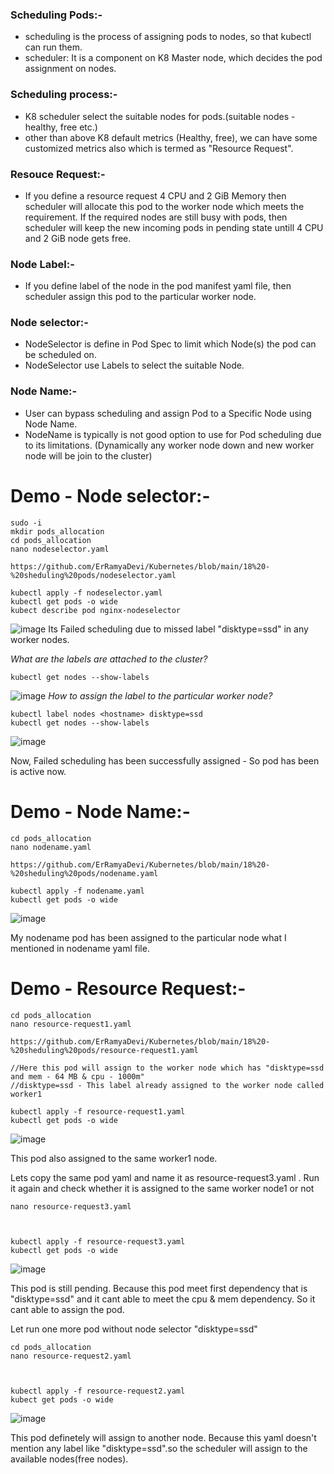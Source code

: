 ### Scheduling Pods:-
  + scheduling is the process of assigning pods to nodes, so that kubectl can run them.
  + scheduler: It is a component on K8 Master node, which decides the pod assignment on nodes.
    
### Scheduling process:-
  + K8 scheduler select the suitable nodes for pods.(suitable nodes - healthy, free etc.)
  + other than above K8 default metrics (Healthy, free), we can have some customized metrics also which is termed as "Resource Request".
    
### Resouce Request:-
  + If you define a resource request 4 CPU and 2 GiB Memory then scheduler will allocate this pod to the worker node which meets the requirement. If the required nodes are still busy with pods, then scheduler will keep the new incoming pods in pending state untill 4 CPU and 2 GiB node gets free.

### Node Label:-
  + If you define label of the node in the pod manifest yaml file, then scheduler assign this pod to the particular worker node.

### Node selector:-
  + NodeSelector is define in Pod Spec to limit which Node(s) the pod can be scheduled on.
  + NodeSelector use Labels to select the suitable Node.
### Node Name:-
  + User can bypass scheduling and assign Pod to a Specific Node using Node Name.
  + NodeName is typically is not good option to use for Pod scheduling due to its limitations. (Dynamically any worker node down and new worker node will be join to the cluster)



# Demo - Node selector:-

```
sudo -i
mkdir pods_allocation
cd pods_allocation
nano nodeselector.yaml

https://github.com/ErRamyaDevi/Kubernetes/blob/main/18%20-%20sheduling%20pods/nodeselector.yaml

kubectl apply -f nodeselector.yaml
kubectl get pods -o wide
kubect describe pod nginx-nodeselector
```

![image](https://github.com/user-attachments/assets/ae2b12d2-b2fb-43fa-b197-519edc2504df)
Its Failed scheduling due to missed label "disktype=ssd" in any worker nodes.

*What are the labels are attached to the cluster?*
```
kubectl get nodes --show-labels
```
![image](https://github.com/user-attachments/assets/ae75215f-ef01-48ee-b091-5a7c0bf0ea71)
*How to assign the label to the particular worker node?*
```
kubectl label nodes <hostname> disktype=ssd
kubectl get nodes --show-labels
```

![image](https://github.com/user-attachments/assets/0f8be97a-96c6-4dad-ae69-3026e8d89543)

Now, Failed scheduling has been successfully assigned - So pod has been is active now.

# Demo - Node Name:-
```
cd pods_allocation
nano nodename.yaml

https://github.com/ErRamyaDevi/Kubernetes/blob/main/18%20-%20sheduling%20pods/nodename.yaml

kubectl apply -f nodename.yaml
kubectl get pods -o wide
```
![image](https://github.com/user-attachments/assets/cfe852fd-e665-44a0-9a7a-a72e13d2057a)

My nodename pod has been assigned to the particular node what I mentioned in nodename yaml file.

# Demo - Resource Request:-
```
cd pods_allocation
nano resource-request1.yaml

https://github.com/ErRamyaDevi/Kubernetes/blob/main/18%20-%20sheduling%20pods/resource-request1.yaml

//Here this pod will assign to the worker node which has "disktype=ssd and mem - 64 MB & cpu - 1000m"
//disktype=ssd - This label already assigned to the worker node called worker1

kubectl apply -f resource-request1.yaml
kubectl get pods -o wide
```

![image](https://github.com/user-attachments/assets/f4865939-2f3f-4def-83f4-836d3f525075)

This pod also assigned to the same worker1 node.

Lets copy the same pod yaml and name it as resource-request3.yaml . Run it again and check whether it is assigned to the same worker node1 or not
```
nano resource-request3.yaml



kubectl apply -f resource-request3.yaml
kubectl get pods -o wide
```
![image](https://github.com/user-attachments/assets/8712992d-2705-456d-b6b3-6e6677644410)

This pod is still pending. Because this pod meet first dependency that is "disktype=ssd" and it cant able to meet the cpu & mem dependency. So it cant able to assign the pod.

Let run one more pod without node selector "disktype=ssd"
```
cd pods_allocation
nano resource-request2.yaml



kubectl apply -f resource-request2.yaml
kubect get pods -o wide
```

![image](https://github.com/user-attachments/assets/f57a6a63-1e70-430f-b37a-ec7038ca81e2)

This pod definetely will assign to another node. Because this yaml doesn't mention any label like "disktype=ssd".so the scheduler will assign to the available nodes(free nodes).
